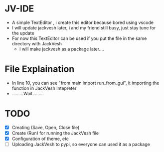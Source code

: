 # JV-IDE
- A simple TextEditor , i create this editor because bored using vscode
- I will update jackvesh later, i and my friend still busy, just stay tune for the update
- For now this TextEditor can be used if you put the file in the same directory with JackVesh
  - i will make jackvesh as a package later....

# File Explaination
- In line 10, you can see "from main import run_from_gui", it importing the function in JackVesh Intepreter
- .........Wait.........

# TODO
- [X] Creating (Save, Open, Close file)
- [X] Create (Run) for running the JackVesh file
- [X] Configuration of theme, etc
- [ ] Uploading JackVesh to pypi, so everyone can used it as a package
